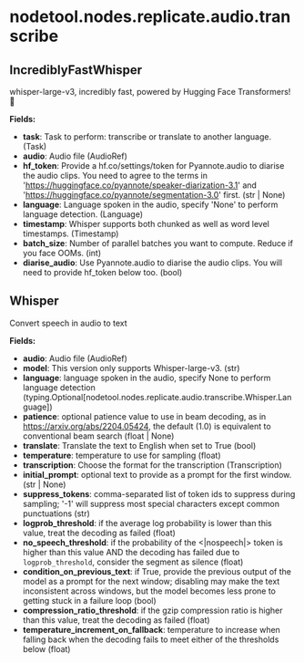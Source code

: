 # nodetool.nodes.replicate.audio.transcribe

## IncrediblyFastWhisper

whisper-large-v3, incredibly fast, powered by Hugging Face Transformers! 🤗

**Fields:**
- **task**: Task to perform: transcribe or translate to another language. (Task)
- **audio**: Audio file (AudioRef)
- **hf_token**: Provide a hf.co/settings/token for Pyannote.audio to diarise the audio clips. You need to agree to the terms in 'https://huggingface.co/pyannote/speaker-diarization-3.1' and 'https://huggingface.co/pyannote/segmentation-3.0' first. (str | None)
- **language**: Language spoken in the audio, specify 'None' to perform language detection. (Language)
- **timestamp**: Whisper supports both chunked as well as word level timestamps. (Timestamp)
- **batch_size**: Number of parallel batches you want to compute. Reduce if you face OOMs. (int)
- **diarise_audio**: Use Pyannote.audio to diarise the audio clips. You will need to provide hf_token below too. (bool)


## Whisper

Convert speech in audio to text

**Fields:**
- **audio**: Audio file (AudioRef)
- **model**: This version only supports Whisper-large-v3. (str)
- **language**: language spoken in the audio, specify None to perform language detection (typing.Optional[nodetool.nodes.replicate.audio.transcribe.Whisper.Language])
- **patience**: optional patience value to use in beam decoding, as in https://arxiv.org/abs/2204.05424, the default (1.0) is equivalent to conventional beam search (float | None)
- **translate**: Translate the text to English when set to True (bool)
- **temperature**: temperature to use for sampling (float)
- **transcription**: Choose the format for the transcription (Transcription)
- **initial_prompt**: optional text to provide as a prompt for the first window. (str | None)
- **suppress_tokens**: comma-separated list of token ids to suppress during sampling; '-1' will suppress most special characters except common punctuations (str)
- **logprob_threshold**: if the average log probability is lower than this value, treat the decoding as failed (float)
- **no_speech_threshold**: if the probability of the <|nospeech|> token is higher than this value AND the decoding has failed due to `logprob_threshold`, consider the segment as silence (float)
- **condition_on_previous_text**: if True, provide the previous output of the model as a prompt for the next window; disabling may make the text inconsistent across windows, but the model becomes less prone to getting stuck in a failure loop (bool)
- **compression_ratio_threshold**: if the gzip compression ratio is higher than this value, treat the decoding as failed (float)
- **temperature_increment_on_fallback**: temperature to increase when falling back when the decoding fails to meet either of the thresholds below (float)


